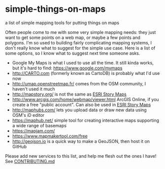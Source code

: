 # simple-things-on-maps
a list of simple mapping tools for putting things on maps

Often people come to me with some very simple mapping needs: they just want to get some points on a web map, or maybe a few points and polygons. I'm so used to building fairly complicating mapping systems, I don't really know what to suggest for the simple use case. Here is a list of some options, so I know what to suggest next time someone asks.

* Google My Maps is what I used to use all the time. It still kinda works, but it's hard to find: https://www.google.com/mymaps
* http://CARTO.com (formerly known as CartoDB) is probably what I'd use now
* http://umap.openstreetmap.fr/ comes from the OSM community, I haven't used it much
* http://mapstory.org/ is not the same as [ESRI Story Maps](storymaps.arcgis.com)
* http://www.arcgis.com/home/webmap/viewer.html ArcGIS Online, if you create a free "public account". Can also be used in [ESRI Story Maps](storymaps.arcgis.com)
* http://maphubs.com/ lets you upload data or draw new data using OSM's iD editor
* https://maphub.net/ simple tool for creating interactive maps supporting a wide range of basemaps
* https://mapjam.com/
* https://www.mapmakertool.com/free
* http://geojson.io is a quick way to make a GeoJSON, then host it on GitHub

Please add new services to this list, and help me flesh out the ones I have! See [CONTRIBUTING.md](CONTRIBUTING.md)
